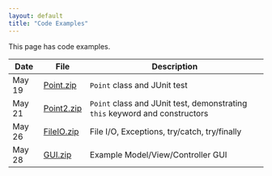 ```yaml
---
layout: default
title: "Code Examples"
---
```


This page has code examples.

Date | File | Description
---- | ---- | -----------
May 19 | [Point.zip](Point.zip) | `Point` class and JUnit test
May 21 | [Point2.zip](Point2.zip) | `Point` class and JUnit test, demonstrating `this` keyword and constructors
May 26 | [FileIO.zip](FileIO.zip) | File I/O, Exceptions, try/catch, try/finally
May 28 | [GUI.zip](GUI.zip) | Example Model/View/Controller GUI

